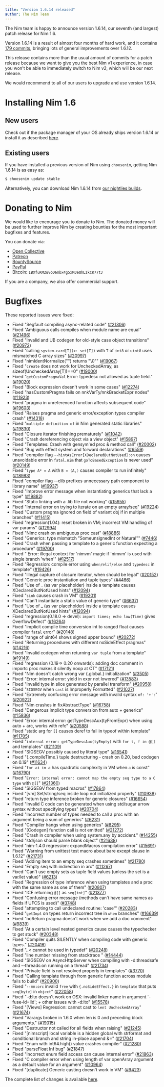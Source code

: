 ```yaml
---
title: "Version 1.6.14 released"
author: The Nim Team
---
```


The Nim team is happy to announce version 1.6.14, our seventh (and largest) patch release for
Nim 1.6.

Version 1.6.14 is a result of almost four months of hard work, and it contains
[179 commits](https://github.com/nim-lang/Nim/compare/v1.6.12...v1.6.14),
bringing lots of general improvements over 1.6.12.

This release contains more than the usual amount of commits for a patch release
because we want to give you the best Nim v1 experience, in case you won't be able to
immediately switch to Nim v2, which will be our next release.

We would recommend to all of our users to upgrade and use version 1.6.14.




# Installing Nim 1.6

## New users

Check out if the package manager of your OS already ships version 1.6.14 or
install it as described [here](https://nim-lang.org/install.html).


## Existing users

If you have installed a previous version of Nim using `choosenim`,
getting Nim 1.6.14 is as easy as:

```bash
$ choosenim update stable
```

Alternatively, you can download Nim 1.6.14 from
[our nightlies builds](https://github.com/nim-lang/nightlies/releases/tag/2023-06-27-version-1-6-71ba2e7f3c5815d956b1ae0341b0743242b8fec6).




# Donating to Nim

We would like to encourage you to donate to Nim.
The donated money will be used to further improve Nim by creating bounties
for the most important bugfixes and features.

You can donate via:

* [Open Collective](https://opencollective.com/nim)
* [Patreon](https://www.patreon.com/araq)
* [BountySource](https://salt.bountysource.com/teams/nim)
* [PayPal](https://www.paypal.com/donate/?hosted_button_id=KYXH3BLJBHZTA)
* Bitcoin: `1BXfuKM2uvoD6mbx4g5xM3eQhLzkCK77tJ`

If you are a company, we also offer commercial support.




# Bugfixes

These reported issues were fixed:

- Fixed "Segfault compiling async-related code"
  ([#21306](https://github.com/nim-lang/Nim/issues/21306))
- Fixed "Ambiguous calls compiles when module name are equal"
  ([#21496](https://github.com/nim-lang/Nim/issues/21496))
- Fixed "Invalid and UB codegen for old-style case object transitions"
  ([#20972](https://github.com/nim-lang/Nim/issues/20972))
- Fixed "calling `system.card[T](x: set[T])` with `T` of `int8` or `uint8` uses mismatched C array sizes"
  ([#20997](https://github.com/nim-lang/Nim/issues/20997))
- Fixed "nimIdentNormalize("") returns "\0""
  ([#19067](https://github.com/nim-lang/Nim/issues/19067))
- Fixed "`create` does not work for UncheckedArray, as sizeof(UncheckedArray[T])==0"
  ([#19000](https://github.com/nim-lang/Nim/issues/19000))
- Fixed "`getCustomPragmaVal` Error: typedesc not allowed as tuple field."
  ([#19020](https://github.com/nim-lang/Nim/issues/19020))
- Fixed "Block expression doesn't work in some cases"
  ([#12274](https://github.com/nim-lang/Nim/issues/12274))
- Fixed "hasCustomPragma fails on nnkVarTy/nnkBracketExpr nodes"
  ([#11923](https://github.com/nim-lang/Nim/issues/11923))
- Fixed "pragma in unreferenced function affects subsequent code"
  ([#19603](https://github.com/nim-lang/Nim/issues/19603))
- Fixed "Raises pragma and generic error/exception types compiler crash"
  ([#14318](https://github.com/nim-lang/Nim/issues/14318))
- Fixed "`multiple definition of` in Nim generated static libraries"
  ([#19830](https://github.com/nim-lang/Nim/issues/19830))
- Fixed "Closure iterator finishing prematurely"
  ([#11042](https://github.com/nim-lang/Nim/issues/11042))
- Fixed "Crash dereferencing object via a view object"
  ([#15897](https://github.com/nim-lang/Nim/issues/15897))
- Fixed "Templates: Crash with gensym'ed proc & method call"
  ([#20002](https://github.com/nim-lang/Nim/issues/20002))
- Fixed "Bug with effect system and forward declarations"
  ([#6559](https://github.com/nim-lang/Nim/issues/6559))
- Fixed "compiler flag `--hintAsError[XDeclaredButNotUsed]:on` causes unavoidable error in `fatal.nim` that `goToBasedException` is never used"
  ([#20149](https://github.com/nim-lang/Nim/issues/20149))
- Fixed "`type A* = A` with `B = (A,)` causes compiler to run infinitely"
  ([#18983](https://github.com/nim-lang/Nim/issues/18983))
- Fixed "compiler flag --clib prefixes unnecessary path component to library name"
  ([#16937](https://github.com/nim-lang/Nim/issues/16937))
- Fixed "Improve error message when instantiating generics that lack a type"
  ([#19882](https://github.com/nim-lang/Nim/issues/19882))
- Fixed "Static linking with a .lib file not working"
  ([#15955](https://github.com/nim-lang/Nim/issues/15955))
- Fixed "Internal error on trying to iterate on an empty array/seq"
  ([#19224](https://github.com/nim-lang/Nim/issues/19224))
- Fixed "Custom pragma ignored on field of variant obj if in multiple branches"
  ([#11415](https://github.com/nim-lang/Nim/issues/11415))
- Fixed "regression(1.04): reset broken in VM; incorrect VM handling of var params"
  ([#12994](https://github.com/nim-lang/Nim/issues/12994))
- Fixed "Nimc crash on ambiguous proc cast"
  ([#18886](https://github.com/nim-lang/Nim/issues/18886))
- Fixed "Generics: type mismatch "SomeunsignedInt or Natural""
  ([#7446](https://github.com/nim-lang/Nim/issues/7446))
- Fixed "Crash when passing a template to a generic function expecting a procedure"
  ([#19700](https://github.com/nim-lang/Nim/issues/19700))
- Fixed " Error: illegal context for 'nimvm' magic if 'nimvm' is used with single branch 'when'"
  ([#12517](https://github.com/nim-lang/Nim/issues/12517))
- Fixed "Regression: compile error using `when/elif/else`  and `typedesc` in template"
  ([#19426](https://github.com/nim-lang/Nim/issues/19426))
- Fixed "Illegal capture of closure iterator, when should be legal"
  ([#20152](https://github.com/nim-lang/Nim/issues/20152))
- Fixed "Generic proc instantiation and tuple types"
  ([#4466](https://github.com/nim-lang/Nim/issues/4466))
- Fixed "Use of _ (as var placeholder) inside a template causes XDeclaredButNotUsed hints"
  ([#12094](https://github.com/nim-lang/Nim/issues/12094))
- Fixed "`sink` causes crash in VM"
  ([#19201](https://github.com/nim-lang/Nim/issues/19201))
- Fixed "Can't instantiate a static value of generic type"
  ([#6637](https://github.com/nim-lang/Nim/issues/6637))
- Fixed "Use of _ (as var placeholder) inside a template causes XDeclaredButNotUsed hints"
  ([#12094](https://github.com/nim-lang/Nim/issues/12094))
- Fixed "regression(0.18.0 => devel): `import times; echo low(Time)` gives OverflowDefect"
  ([#16264](https://github.com/nim-lang/Nim/issues/16264))
- Fixed "implicit compile time conversion int to ranged float causes compiler `fatal` error"
  ([#20148](https://github.com/nim-lang/Nim/issues/20148))
- Fixed "range of uint64 shows signed upper bound"
  ([#20272](https://github.com/nim-lang/Nim/issues/20272))
- Fixed "Returning procedures with different noSideEffect pragmas"
  ([#14216](https://github.com/nim-lang/Nim/issues/14216))
- Fixed "Invalid codegen when returning `var tuple` from a template"
  ([#19149](https://github.com/nim-lang/Nim/issues/19149))
- Fixed "regression (0.19=> 0.20 onwards): adding doc comment in importc proc makes it silently noop at CT"
  ([#17121](https://github.com/nim-lang/Nim/issues/17121))
- Fixed "Nim doesn't catch wrong var {.global.} initialization"
  ([#3505](https://github.com/nim-lang/Nim/issues/3505))
- Fixed "Error: internal error: yield in expr not lowered"
  ([#13583](https://github.com/nim-lang/Nim/issues/13583))
- Fixed "Invalid type in slice generated by parallel transform"
  ([#20958](https://github.com/nim-lang/Nim/issues/20958))
- Fixed "`SIGSEGV` when `cast` is Improperly Formatted"
  ([#21027](https://github.com/nim-lang/Nim/issues/21027))
- Fixed "Extremely confusing error message with invalid syntax `of: '+':`"
  ([#20922](https://github.com/nim-lang/Nim/issues/20922))
- Fixed "Nim crashes in fixAbstractType"
  ([#16758](https://github.com/nim-lang/Nim/issues/16758))
- Fixed "Dangerous implicit type conversion from auto + generics"
  ([#15836](https://github.com/nim-lang/Nim/issues/15836))
- Fixed "Error: internal error: getTypeDescAux(tyFromExpr) when using auto + arc, works with refc"
  ([#20588](https://github.com/nim-lang/Nim/issues/20588))
- Fixed "static arg for `[]` causes deref to fail in typeof within template"
  ([#11705](https://github.com/nim-lang/Nim/issues/11705))
- Fixed "`internal error: getTypeDescAux(tyEmpty)` with `for t, f in @[]` and templates"
  ([#21109](https://github.com/nim-lang/Nim/issues/21109))
- Fixed "SIGSEGV possibly caused by literal type"
  ([#16541](https://github.com/nim-lang/Nim/issues/16541))
- Fixed "{.compileTime.} tuple destructuring - crash on 0.20, bad codegen on 0.19"
  ([#11634](https://github.com/nim-lang/Nim/issues/11634))
- Fixed "`for ai in a` has quadratic complexity in VM when `a` is const"
  ([#16790](https://github.com/nim-lang/Nim/issues/16790))
- Fixed "`Error: internal error: cannot map the empty seq type to a C type` with `@[]`"
  ([#21360](https://github.com/nim-lang/Nim/issues/21360))
- Fixed "SIGSEGV from typed macros"
  ([#17864](https://github.com/nim-lang/Nim/issues/17864))
- Fixed "[vm] Set/string/seq inside loop not initialized properly"
  ([#10938](https://github.com/nim-lang/Nim/issues/10938))
- Fixed "return type inference broken for generic closures"
  ([#16654](https://github.com/nim-lang/Nim/issues/16654))
- Fixed "Invalid C code can be generated when using std/sugar arrow syntax without specifying types"
  ([#20704](https://github.com/nim-lang/Nim/issues/20704))
- Fixed "Incorrect number of types needed to call a proc with an argument being a sum of generics"
  ([#6231](https://github.com/nim-lang/Nim/issues/6231))
- Fixed "Compiler hangs when using generics"
  ([#8295](https://github.com/nim-lang/Nim/issues/8295))
- Fixed "[Codegen] function call is not emitted"
  ([#21272](https://github.com/nim-lang/Nim/issues/21272))
- Fixed "Crash in compiler when using system.any by accident."
  ([#14255](https://github.com/nim-lang/Nim/issues/14255))
- Fixed "std/json should parse blank object"
  ([#21638](https://github.com/nim-lang/Nim/issues/21638))
- Fixed "nim-1.4.0 regression: expandMacros compilation error"
  ([#15691](https://github.com/nim-lang/Nim/issues/15691))
- Fixed "Warning from unittest test macro about bare except clause in 1.6.12"
  ([#21731](https://github.com/nim-lang/Nim/issues/21731))
- Fixed "Adding item to an empty seq crashes sometimes"
  ([#21780](https://github.com/nim-lang/Nim/issues/21780))
- Fixed "Empty seq with indirection in arc"
  ([#11267](https://github.com/nim-lang/Nim/issues/11267))
- Fixed "Can't use empty sets as tuple field values (unless the set is a var/let value)"
  ([#6213](https://github.com/nim-lang/Nim/issues/6213))
- Fixed "Regression of type inference when using templates and a proc with the same name as one of them"
  ([#20807](https://github.com/nim-lang/Nim/issues/20807))
- Fixed "ICE returning `@[]` as `seq[int]`"
  ([#21377](https://github.com/nim-lang/Nim/issues/21377))
- Fixed "Confusing error message (methods can't have same names as fields if UFCS is used)"
  ([#3748](https://github.com/nim-lang/Nim/issues/3748))
- Fixed "attempting to call undeclared routine: 'case'"
  ([#20283](https://github.com/nim-lang/Nim/issues/20283))
- Fixed "`getImpl` on types return incorrect tree in `when` branches"
  ([#16639](https://github.com/nim-lang/Nim/issues/16639))
- Fixed "noReturn pragma doesn't work when we add a doc comment"
  ([#9839](https://github.com/nim-lang/Nim/issues/9839))
- Fixed "At a certain level nested generics cause causes the typechecker to get stuck"
  ([#20348](https://github.com/nim-lang/Nim/issues/20348))
- Fixed "Compiler quits SILENTLY when compiling code with generic types."
  ([#20416](https://github.com/nim-lang/Nim/issues/20416))
- Fixed "..< cannot be used in typedef"
  ([#20248](https://github.com/nim-lang/Nim/issues/20248))
- Fixed "line number missing from stacktrace "
  ([#14444](https://github.com/nim-lang/Nim/issues/14444))
- Fixed "SIGSEGV on AsyncHttpServer when compiling with -d:threadsafe and --threads:on running on a thread"
  ([#21734](https://github.com/nim-lang/Nim/issues/21734))
- Fixed "Private field is not resolved properly in templates"
  ([#3770](https://github.com/nim-lang/Nim/issues/3770))
- Fixed "Calling template through from generic function across module fails to build"
  ([#20900](https://github.com/nim-lang/Nim/issues/20900))
- Fixed "`--mm:orc` invalid `free` with `{.noSideEffect.}` in `template` that puts `seq[byte]` in `object`"
  ([#22058](https://github.com/nim-lang/Nim/issues/22058))
- Fixed "-d:lto doesn't work on OSX: invalid linker name in argument '-fuse-ld=lld'; + other issues with -d:lto"
  ([#15578](https://github.com/nim-lang/Nim/issues/15578))
- Fixed "[Views] Regression: cannot cast to `lent UncheckedArray`"
  ([#21674](https://github.com/nim-lang/Nim/issues/21674))
- Fixed "Varargs broken in 1.6.0 when len is 0 and preceding block arguments."
  ([#19015](https://github.com/nim-lang/Nim/issues/19015))
- Fixed "Destructor not called for all fields when raising"
  ([#21245](https://github.com/nim-lang/Nim/issues/21245))
- Fixed "[nimscript] local variable is a hidden global with strformat and conditional branch and string in-place append &="
  ([#21704](https://github.com/nim-lang/Nim/issues/21704))
- Fixed "Enum with int64.high() value crashes compiler"
  ([#21280](https://github.com/nim-lang/Nim/issues/21280))
- Fixed "parseFloat Inf bug"
  ([#21847](https://github.com/nim-lang/Nim/issues/21847))
- Fixed "Incorrect enum field access can cause internal error"
  ([#21863](https://github.com/nim-lang/Nim/issues/21863))
- Fixed "C compiler error when using length of var openArray argument as a default value for an argument"
  ([#10964](https://github.com/nim-lang/Nim/issues/10964))
- Fixed "[duplicate] Generic casting doesn't work in VM"
  ([#9423](https://github.com/nim-lang/Nim/issues/9423))



The complete list of changes is available
[here](https://github.com/nim-lang/Nim/compare/v1.6.12...v1.6.14).

